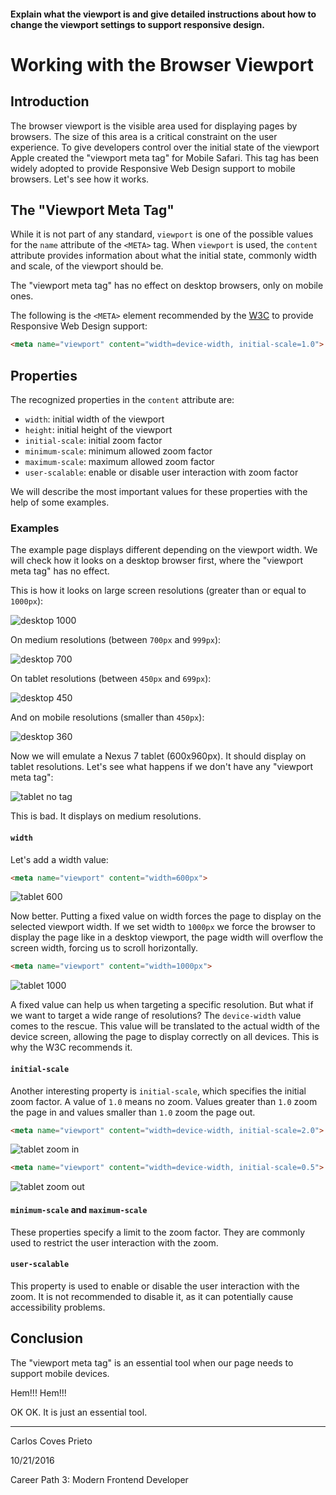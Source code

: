 #### Explain what the viewport is and give detailed instructions about how to change the viewport settings to support responsive design.

# Working with the Browser Viewport

## Introduction

The browser viewport is the visible area used for displaying pages by browsers. The size of this area is a critical constraint on the user experience. To give developers control over the initial state of the viewport Apple created the "viewport meta tag" for Mobile Safari. This tag has been widely adopted to provide Responsive Web Design support to mobile browsers. Let's see how it works.

## The "Viewport Meta Tag"

While it is not part of any standard, `viewport` is one of the possible values for the `name` attribute of the `<META>` tag. When `viewport` is used, the `content` attribute provides information about what the initial state, commonly width and scale, of the viewport should be.

The "viewport meta tag" has no effect on desktop browsers, only on mobile ones.

The following is the `<META>` element recommended by the [W3C](http://www.w3schools.com/css/css_rwd_viewport.asp) to provide Responsive Web Design support:

```html
<meta name="viewport" content="width=device-width, initial-scale=1.0">

```

## Properties

The recognized properties in the `content` attribute are:

- `width`: initial width of the viewport
- `height`: initial height of the viewport
- `initial-scale`: initial zoom factor
- `minimum-scale`: minimum allowed zoom factor
- `maximum-scale`: maximum allowed zoom factor
- `user-scalable`: enable or disable user interaction with zoom factor

We will describe the most important values for these properties with the help of some examples.

### Examples

The example page displays different depending on the viewport width. We will check how it looks on a desktop browser first, where the "viewport meta tag" has no effect.

This is how it looks on large screen resolutions (greater than or equal to `1000px`):

![desktop 1000](images/desktop-1000px.png)

On medium resolutions (between `700px` and `999px`):

![desktop 700](images/desktop-700px.png)

On tablet resolutions (between `450px` and `699px`):

![desktop 450](images/desktop-450px.png)

And on mobile resolutions (smaller than `450px`):

![desktop 360](images/desktop-360px.png)

Now we will emulate a Nexus 7 tablet (600x960px). It should display on tablet resolutions. Let's see what happens if we don't have any "viewport meta tag":

![tablet no tag](images/tablet-notag.png)

This is bad. It displays on medium resolutions.

#### `width`

Let's add a width value:

```html
<meta name="viewport" content="width=600px">

```

![tablet 600](images/tablet-600.png)

Now better. Putting a fixed value on width forces the page to display on the selected viewport width. If we set width to `1000px` we force the browser to display the page like in a desktop viewport, the page width will overflow the screen width, forcing us to scroll horizontally.

```html
<meta name="viewport" content="width=1000px">

```

![tablet 1000](images/tablet-1000.png)

A fixed value can help us when targeting a specific resolution. But what if we want to target a wide range of resolutions? The `device-width` value comes to the rescue. This value will be translated to the actual width of the device screen, allowing the page to display correctly on all devices. This is why the W3C recommends it.

#### `initial-scale`

Another interesting property is `initial-scale`, which specifies the initial zoom factor. A value of `1.0` means no zoom. Values greater than `1.0` zoom the page in and values smaller than `1.0` zoom the page out.

```html
<meta name="viewport" content="width=device-width, initial-scale=2.0">

```

![tablet zoom in](images/tablet-zoom-in.png)

```html
<meta name="viewport" content="width=device-width, initial-scale=0.5">

```

![tablet zoom out](images/tablet-zoom-out.png)

#### `minimum-scale` and `maximum-scale`

These properties specify a limit to the zoom factor. They are commonly used to restrict the user interaction with the zoom.

#### `user-scalable`

This property is used to enable or disable the user interaction with the zoom. It is not recommended to disable it, as it can potentially cause accessibility problems.

## Conclusion

The "viewport meta tag" is an essential tool when our page needs to support mobile devices.

Hem!!! Hem!!!

OK OK. It is just an essential tool.

---

Carlos Coves Prieto

10/21/2016

Career Path 3: Modern Frontend Developer
